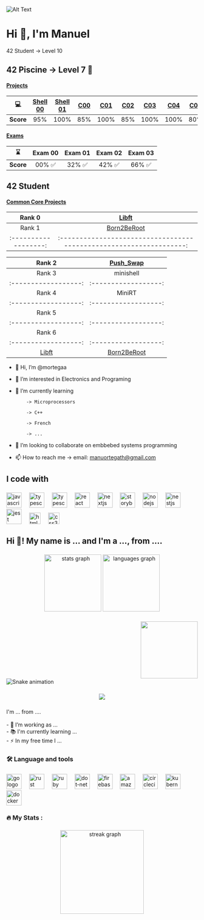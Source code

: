 ![Alt Text](https://infographicnow.com/wp-content/uploads/2021/02/pixel-art-gif-Captivating-Pixel-Art-Scenes.gif)
# Hi 👋, I'm Manuel

<!---
### Connect with me: [My Linkedin](linkedin.com/in/claudia-garcía-talavera-060289215)
--->

42 Student -> Level 10

## 42 Piscine -> Level 7 :muscle:
#### <ins>Projects</ins>

| :computer: | [Shell 00](https://github.com/Claw-gt/Pool-42/tree/main/git_sh00) | [Shell 01](https://github.com/Claw-gt/Pool-42/tree/main/git_sh01) | [C00](https://github.com/Claw-gt/Pool-42/tree/main/git_c00) | [C01](https://github.com/Claw-gt/Pool-42/tree/main/git_c01) | [C02](https://github.com/Claw-gt/Pool-42/tree/main/git_c02_v2) | [C03](https://github.com/Claw-gt/Pool-42/tree/main/git_c03_v2) | [C04](https://github.com/Claw-gt/Pool-42/tree/main/git_c04) | [C05](https://github.com/Claw-gt/Pool-42/tree/main/git_c05) | [C06](https://github.com/Claw-gt/Pool-42/tree/main/git_c06) |
| :--: | :--: | :--: | :--: | :--: | :--: | :--: | :--: | :--: | :--: |
|**Score**| 95% | 100% |  85% | 100% | 85% | 100% | 100% | 80% | 100% |

#### <ins>Exams</ins>
| :hourglass: | Exam 00 |  Exam 01 |  Exam 02 |  Exam 03 |
| :------: | :-----: | :------: | :------: | :------: |
|**Score**| 00% :white_check_mark: |  32% :white_check_mark: |  42% :white_check_mark: | 66% :white_check_mark: |

## 42 Student
#### <ins>Common Core Projects</ins>
|  Rank 0              |          [Libft](https://github.com/Claw-gt/git_libft/tree/main)                          |
| :------------------: | :---------------------------------------------------------------------------------------: |
|  Rank 1              | [Born2BeRoot](https://github.com/Claw-gt/git_born2beroot/tree/main) | [Printf](https://github.com/Claw-gt/git_printf/tree/main) | [Get_next_line](https://github.com/Claw-gt/git_gnl/tree/main)  |
| :------------------: | :-----------------------------------------------------------------: | :-------------------------------------------------------: | :-----------------------------------------------------------------------------: |

|  Rank 2              |   [Push_Swap](https://github.com/Claw-gt/git_push_swap/tree/main)                                                                                        |
| :------------------: | :---------------------------------------------------------------------------------------: |
|  Rank 3              |   minishell          | Philosophers         |
| :------------------: | :------------------: | :------------------: | :------------------: | :------------------: |
|  Rank 4              | MiniRT               |                                                                                             |
| :------------------: | :------------------: | :------------------: | :------------------: | :------------------: |
|  Rank 5                                                                                                          |
| :------------------: | :------------------: | :------------------: | :------------------: | :------------------: |
|  Rank 6                                                                                                          |
| :------------------: | :------------------: | :------------------: | :------------------: | :------------------: |
|[Libft](https://github.com/Claw-gt/git_libft/tree/main) | [Born2BeRoot](https://github.com/Claw-gt/git_born2beroot/tree/main) | [Printf](https://github.com/Claw-gt/git_printf/tree/main) | [Get_next_line](https://github.com/Claw-gt/git_gnl/tree/main) | [Push_Swap](https://github.com/Claw-gt/git_push_swap/tree/main) |



- 👋 Hi, I’m @mortegaa
- 👀 I’m interested in Electronics and Programing
- 🌱 I’m currently learning

          -> Microprocessors
          
          -> C++
          
          -> French
          
          -> ...
          
- 💞️ I’m looking to collaborate on embbebed systems programming
- 📫 How to reach me
          -> email: manuortegath@gmail.com

<!---
mortegaa/mortegaa is a ✨ special ✨ repository because its `README.md` (this file) appears on your GitHub profile.
You can click the Preview link to take a look at your changes.
--->

<h2 align="left">I code with</h2>

###

<div align="left">
  <img src="https://cdn.jsdelivr.net/gh/devicons/devicon/icons/javascript/javascript-original.svg" height="40" alt="javascript logo"  />
  <img width="12" />
  <img src="https://cdn.jsdelivr.net/gh/devicons/devicon/icons/typescript/typescript-original.svg" height="40" alt="typescript logo"  />
  <img width="12" />
  <img src="https://cdn.jsdelivr.net/gh/devicons/devicon/icons/kotlin/kotlin-original.svg" height="40" alt="typescript logo"  />
  <img width="12" />
  <img src="https://cdn.jsdelivr.net/gh/devicons/devicon/icons/c/c-original.svg" height="40" alt="react logo"  />
  <img width="12" />
  <img src="https://cdn.jsdelivr.net/gh/devicons/devicon/icons/cplusplus/cplusplus-original.svg" height="40" alt="nextjs logo"  />
  <img width="12" />
  <img src="https://cdn.jsdelivr.net/gh/devicons/devicon/icons/storybook/storybook-original.svg" height="40" alt="storybook logo"  />
  <img width="12" />
  <img src="https://cdn.jsdelivr.net/gh/devicons/devicon/icons/java/java-original.svg" height="40" alt="nodejs logo"  />
  <img width="12" />
  <img src="https://cdn.jsdelivr.net/gh/devicons/devicon/icons/bash/bash-original.svg" height="40" alt="nestjs logo"  />
  <img width="12" />
  <img src="https://cdn.jsdelivr.net/gh/devicons/devicon/icons/python/python-original.svg" height="40" alt="jest logo"  />
  <img width="12" />
  <img src="https://cdn.jsdelivr.net/gh/devicons/devicon/icons/html5/html5-original.svg" height="30" alt="html5 logo"  />
  <img width="12" />
  <img src="https://cdn.jsdelivr.net/gh/devicons/devicon/icons/css3/css3-original.svg" height="30" alt="css3 logo"  />
  <img width="12" />
</div>

###

<h2 align="left">Hi 👋! My name is ... and I'm a ..., from ....</h2>

###

<div align="center">
  <img src="https://github-readme-stats.vercel.app/api?username=mortegaa&hide_title=false&hide_rank=false&show_icons=true&include_all_commits=true&count_private=true&disable_animations=false&theme=dracula&locale=en&hide_border=false" height="150" alt="stats graph"  />
  <img src="https://github-readme-stats.vercel.app/api/top-langs?username=mortegaa&locale=en&hide_title=false&layout=compact&card_width=320&langs_count=5&theme=dracula&hide_border=false" height="150" alt="languages graph"  />
</div>

###

<img align="right" height="150" src="https://i.imgflip.com/65efzo.gif"  />

###

<br clear="both">

<img src="https://raw.githubusercontent.com/mortegaa/mortegaa/output/snake.svg" alt="Snake animation" />

###

<div align="center">
  <img src="https://visitor-badge.laobi.icu/badge?page_id=mortegaa.mortegaa&"  />
</div>

###

<p align="left">I'm ... from ....<br><br>- 🔭 I’m working as ...<br>- 📚 I'm currently learning ...<br>- ⚡ In my free time I ...</p>

###

<h3 align="left">🛠 Language and tools</h3>

###

<div align="left">
  <img src="https://cdn.jsdelivr.net/gh/devicons/devicon/icons/go/go-original-wordmark.svg" height="40" alt="go logo"  />
  <img width="12" />
  <img src="https://cdn.jsdelivr.net/gh/devicons/devicon/icons/rust/rust-original.svg" height="40" alt="rust logo"  />
  <img width="12" />
  <img src="https://cdn.jsdelivr.net/gh/devicons/devicon/icons/ruby/ruby-plain-wordmark.svg" height="40" alt="ruby logo"  />
  <img width="12" />
  <img src="https://cdn.jsdelivr.net/gh/devicons/devicon/icons/dot-net/dot-net-plain-wordmark.svg" height="40" alt="dot-net logo"  />
  <img width="12" />
  <img src="https://cdn.jsdelivr.net/gh/devicons/devicon/icons/firebase/firebase-plain-wordmark.svg" height="40" alt="firebase logo"  />
  <img width="12" />
  <img src="https://cdn.jsdelivr.net/gh/devicons/devicon/icons/amazonwebservices/amazonwebservices-line-wordmark.svg" height="40" alt="amazonwebservices logo"  />
  <img width="12" />
  <img src="https://cdn.jsdelivr.net/gh/devicons/devicon/icons/circleci/circleci-plain.svg" height="40" alt="circleci logo"  />
  <img width="12" />
  <img src="https://cdn.jsdelivr.net/gh/devicons/devicon/icons/kubernetes/kubernetes-plain.svg" height="40" alt="kubernetes logo"  />
  <img width="12" />
  <img src="https://cdn.jsdelivr.net/gh/devicons/devicon/icons/docker/docker-plain-wordmark.svg" height="40" alt="docker logo"  />
</div>

###

<h3 align="left">🔥   My Stats :</h3>

###

<div align="center">
  <img src="https://streak-stats.demolab.com?user=mortegaa&locale=en&mode=daily&theme=dark&hide_border=false&border_radius=5&order=3" height="220" alt="streak graph"  />
</div>

###
